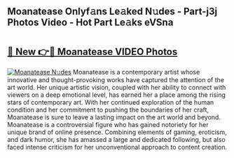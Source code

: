 ## Moanatease Onlyf𝚊ns Le𝚊ked N𝚞des - Part-j3j Photos Video - Hot Part Le𝚊ks eVSna

# <h2><a href="http://ac37578.deff.icu/?id=Moanatease">🔗 New 👉🔴 Moanatease VIDEO Photos</a></h2>

[![Moanatease N𝚞des](https://i.imgur.com/rIISA9y.gif)](http://ac37578.deff.icu/?id=Moanatease)
Moanatease is a contemporary artist whose innovative and thought-provoking works have captured the attention of the art world. Her unique artistic vision, coupled with her ability to connect with viewers on a deep emotional level, has earned her a place among the rising stars of contemporary art. With her continued exploration of the human condition and her commitment to pushing the boundaries of her craft, Moanatease is sure to leave a lasting impact on the art world and beyond. Moanatease is a controversial figure who has gained notoriety for her unique brand of online presence. Combining elements of gaming, eroticism, and dark humor, she has amassed a large and dedicated following, but also faced intense criticism for her unconventional approach to content creation.
